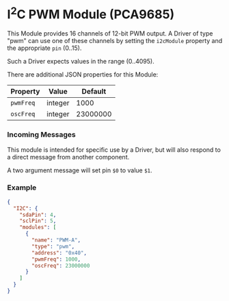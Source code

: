 # I<sup>2</sup>C PWM Module (PCA9685)

This Module provides 16 channels of 12-bit PWM output. A Driver of type "pwm" can use one of these channels
by setting the `i2cModule` property and the appropriate `pin` (0..15).

Such a Driver expects values in the range (0..4095).

There are additional JSON properties for this Module:

| Property  | Value   | Default  |
|-----------|---------|----------|
| `pwmFreq` | integer | 1000     |
| `oscFreq` | integer | 23000000 |

### Incoming Messages

This module is intended for specific use by a Driver, but will also respond
to a direct message from another component.

A two argument message will set pin `$0` to value `$1`.

### Example

```json
{
  "I2C": {
    "sdaPin": 4,
    "sclPin": 5,
    "modules": [
      {
        "name": "PWM-A",
        "type": "pwm",
        "address": "0x40",
        "pwmFreq": 1000,
        "oscFreq": 23000000
      }
    ]
  }
}
```

